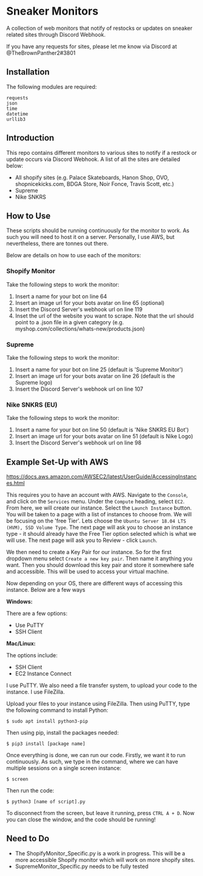 # Sneaker Monitors
A collection of web monitors that notify of restocks or updates on sneaker related sites through Discord Webhook.

If you have any requests for sites, please let me know via Discord at @TheBrownPanther2#3801

## Installation
The following modules are required:
```
requests
json
time
datetime
urllib3
```

## Introduction

This repo contains different monitors to various sites to notify if a restock or update occurs via Discord Webhook. A list of all the sites are detailed below:
- All shopify sites (e.g. Palace Skateboards, Hanon Shop, OVO, shopnicekicks.com, BDGA Store, Noir Fonce, Travis Scott, etc.)
- Supreme
- Nike SNKRS

## How to Use

These scripts should be running continuously for the monitor to work. As such you will need to host it on a server. Personally, I use AWS, but nevertheless, there are tonnes out there. 

Below are details on how to use each of the monitors:

### Shopify Monitor
Take the following steps to work the monitor:
1. Insert a name for your bot on line 64
2. Insert an image url for your bots avatar on line 65 (optional)
3. Insert the Discord Server's webhook url on line 119
4. Inset the url of the website you want to scrape. Note that the url should point to a .json file in a given category (e.g. myshop.com/collections/whats-new/products.json)

### Supreme
Take the following steps to work the monitor:
1. Insert a name for your bot on line 25 (default is 'Supreme Monitor')
2. Insert an image url for your bots avatar on line 26 (default is the Supreme logo)
3. Insert the Discord Server's webhook url on line 107

### Nike SNKRS (EU)
Take the following steps to work the monitor:
1. Insert a name for your bot on line 50 (default is 'Nike SNKRS EU Bot')
2. Insert an image url for your bots avatar on line 51 (default is Nike Logo)
3. Insert the Discord Server's webhook url on line 98

## Example Set-Up with AWS 

https://docs.aws.amazon.com/AWSEC2/latest/UserGuide/AccessingInstances.html

This requires you to have an account with AWS. Navigate to the `Console`, and click on the `Services` menu.
Under the `Compute` heading, select `EC2`.
From here, we will create our instance. 
Select the `Launch Instance` button. 
You will be taken to a page with a list of instances to choose from.
We will be focusing on the 'free Tier'. 
Lets choose the `Ubuntu Server 18.04 LTS (HVM), SSD Volume Type`. 
The next page will ask you to choose an instance type - it should already have the Free Tier option selected which is what we will use.
The next page will ask you to Review - click `Launch`. 

We then need to create a Key Pair for our instance. 
So for the first dropdown menu select `Create a new key pair`. 
Then name it anything you want. 
Then you should download this key pair and store it somewhere safe and accessible.
This will be used to access your virtual machine.

Now depending on your OS, there are different ways of accessing this instance.
Below are a few ways

**Windows:**

There are a few options:
- Use PuTTY
- SSH Client

**Mac/Linux:**

The options include:
- SSH Client
- EC2 Instance Connect

I use PuTTY. 
We also need a file transfer system, to upload your code to the instance.
I use FileZilla.

Upload your files to your instance using FileZilla. 
Then using PuTTY, type the following command to install Python:
```
$ sudo apt install python3-pip
```

Then using pip, install the packages needed:
```
$ pip3 install [package name]
```

Once everything is done, we can run our code. 
Firstly, we want it to run continuously. 
As such, we type in the command, where we can have multiple sessions on a single screen instance:
```
$ screen
``` 

Then run the code:
```
$ python3 [name of script].py
```

To disconnect from the screen, but leave it running, press ``CTRL A + D``.
Now you can close the window, and the code should be running!


## Need to Do

- The ShopifyMonitor_Specific.py is a work in progress. This will be a more accessible Shopify monitor which will work on more shopify sites.
- SupremeMonitor_Specific.py needs to be fully tested
